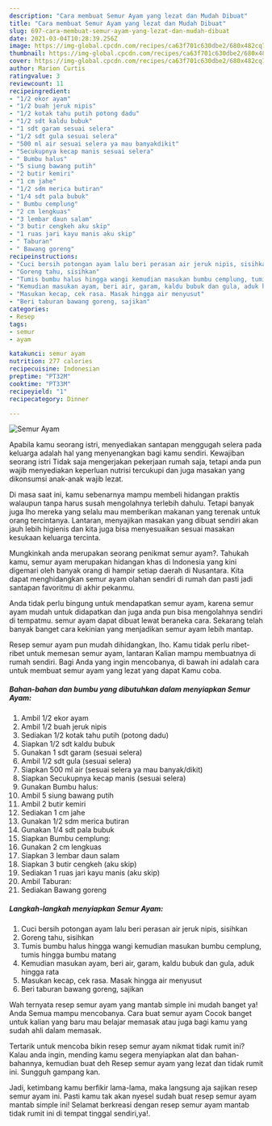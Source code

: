 ```yaml
---
description: "Cara membuat Semur Ayam yang lezat dan Mudah Dibuat"
title: "Cara membuat Semur Ayam yang lezat dan Mudah Dibuat"
slug: 697-cara-membuat-semur-ayam-yang-lezat-dan-mudah-dibuat
date: 2021-03-04T10:28:39.256Z
image: https://img-global.cpcdn.com/recipes/ca63f701c630dbe2/680x482cq70/semur-ayam-foto-resep-utama.jpg
thumbnail: https://img-global.cpcdn.com/recipes/ca63f701c630dbe2/680x482cq70/semur-ayam-foto-resep-utama.jpg
cover: https://img-global.cpcdn.com/recipes/ca63f701c630dbe2/680x482cq70/semur-ayam-foto-resep-utama.jpg
author: Marion Curtis
ratingvalue: 3
reviewcount: 11
recipeingredient:
- "1/2 ekor ayam"
- "1/2 buah jeruk nipis"
- "1/2 kotak tahu putih potong dadu"
- "1/2 sdt kaldu bubuk"
- "1 sdt garam sesuai selera"
- "1/2 sdt gula sesuai selera"
- "500 ml air sesuai selera ya mau banyakdikit"
- "Secukupnya kecap manis sesuai selera"
- " Bumbu halus"
- "5 siung bawang putih"
- "2 butir kemiri"
- "1 cm jahe"
- "1/2 sdm merica butiran"
- "1/4 sdt pala bubuk"
- " Bumbu cemplung"
- "2 cm lengkuas"
- "3 lembar daun salam"
- "3 butir cengkeh aku skip"
- "1 ruas jari kayu manis aku skip"
- " Taburan"
- " Bawang goreng"
recipeinstructions:
- "Cuci bersih potongan ayam lalu beri perasan air jeruk nipis, sisihkan"
- "Goreng tahu, sisihkan"
- "Tumis bumbu halus hingga wangi kemudian masukan bumbu cemplung, tumis hingga bumbu matang"
- "Kemudian masukan ayam, beri air, garam, kaldu bubuk dan gula, aduk hingga rata"
- "Masukan kecap, cek rasa. Masak hingga air menyusut"
- "Beri taburan bawang goreng, sajikan"
categories:
- Resep
tags:
- semur
- ayam

katakunci: semur ayam 
nutrition: 277 calories
recipecuisine: Indonesian
preptime: "PT32M"
cooktime: "PT33M"
recipeyield: "1"
recipecategory: Dinner

---
```



![Semur Ayam](https://img-global.cpcdn.com/recipes/ca63f701c630dbe2/680x482cq70/semur-ayam-foto-resep-utama.jpg)

Apabila kamu seorang istri, menyediakan santapan menggugah selera pada keluarga adalah hal yang menyenangkan bagi kamu sendiri. Kewajiban seorang istri Tidak saja mengerjakan pekerjaan rumah saja, tetapi anda pun wajib menyediakan keperluan nutrisi tercukupi dan juga masakan yang dikonsumsi anak-anak wajib lezat.

Di masa  saat ini, kamu sebenarnya mampu membeli hidangan praktis walaupun tanpa harus susah mengolahnya terlebih dahulu. Tetapi banyak juga lho mereka yang selalu mau memberikan makanan yang terenak untuk orang tercintanya. Lantaran, menyajikan masakan yang dibuat sendiri akan jauh lebih higienis dan kita juga bisa menyesuaikan sesuai masakan kesukaan keluarga tercinta. 



Mungkinkah anda merupakan seorang penikmat semur ayam?. Tahukah kamu, semur ayam merupakan hidangan khas di Indonesia yang kini digemari oleh banyak orang di hampir setiap daerah di Nusantara. Kita dapat menghidangkan semur ayam olahan sendiri di rumah dan pasti jadi santapan favoritmu di akhir pekanmu.

Anda tidak perlu bingung untuk mendapatkan semur ayam, karena semur ayam mudah untuk didapatkan dan juga anda pun bisa mengolahnya sendiri di tempatmu. semur ayam dapat dibuat lewat beraneka cara. Sekarang telah banyak banget cara kekinian yang menjadikan semur ayam lebih mantap.

Resep semur ayam pun mudah dihidangkan, lho. Kamu tidak perlu ribet-ribet untuk memesan semur ayam, lantaran Kalian mampu membuatnya di rumah sendiri. Bagi Anda yang ingin mencobanya, di bawah ini adalah cara untuk membuat semur ayam yang lezat yang dapat Kamu coba.

<!--inarticleads1-->

##### Bahan-bahan dan bumbu yang dibutuhkan dalam menyiapkan Semur Ayam:

1. Ambil 1/2 ekor ayam
1. Ambil 1/2 buah jeruk nipis
1. Sediakan 1/2 kotak tahu putih (potong dadu)
1. Siapkan 1/2 sdt kaldu bubuk
1. Gunakan 1 sdt garam (sesuai selera)
1. Ambil 1/2 sdt gula (sesuai selera)
1. Siapkan 500 ml air (sesuai selera ya mau banyak/dikit)
1. Siapkan Secukupnya kecap manis (sesuai selera)
1. Gunakan  Bumbu halus:
1. Ambil 5 siung bawang putih
1. Ambil 2 butir kemiri
1. Sediakan 1 cm jahe
1. Gunakan 1/2 sdm merica butiran
1. Gunakan 1/4 sdt pala bubuk
1. Siapkan  Bumbu cemplung:
1. Gunakan 2 cm lengkuas
1. Siapkan 3 lembar daun salam
1. Siapkan 3 butir cengkeh (aku skip)
1. Sediakan 1 ruas jari kayu manis (aku skip)
1. Ambil  Taburan:
1. Sediakan  Bawang goreng




<!--inarticleads2-->

##### Langkah-langkah menyiapkan Semur Ayam:

1. Cuci bersih potongan ayam lalu beri perasan air jeruk nipis, sisihkan
1. Goreng tahu, sisihkan
1. Tumis bumbu halus hingga wangi kemudian masukan bumbu cemplung, tumis hingga bumbu matang
1. Kemudian masukan ayam, beri air, garam, kaldu bubuk dan gula, aduk hingga rata
1. Masukan kecap, cek rasa. Masak hingga air menyusut
1. Beri taburan bawang goreng, sajikan




Wah ternyata resep semur ayam yang mantab simple ini mudah banget ya! Anda Semua mampu mencobanya. Cara buat semur ayam Cocok banget untuk kalian yang baru mau belajar memasak atau juga bagi kamu yang sudah ahli dalam memasak.

Tertarik untuk mencoba bikin resep semur ayam nikmat tidak rumit ini? Kalau anda ingin, mending kamu segera menyiapkan alat dan bahan-bahannya, kemudian buat deh Resep semur ayam yang lezat dan tidak rumit ini. Sungguh gampang kan. 

Jadi, ketimbang kamu berfikir lama-lama, maka langsung aja sajikan resep semur ayam ini. Pasti kamu tak akan nyesel sudah buat resep semur ayam mantab simple ini! Selamat berkreasi dengan resep semur ayam mantab tidak rumit ini di tempat tinggal sendiri,ya!.

